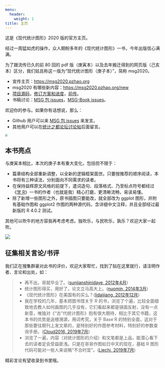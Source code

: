 ```yaml
---
menu:
  header:
    weight: 1
title: 主页
---
```


这是《现代统计图形》2020 版的官方主页。

经过一周猛如虎的操作，众人期盼多年的《现代统计图形》一书，今年出版信心满满。

为了跟流传已久的前 80 回的 pdf 版（庚寅本）以及去年搬迁得到的网页版（己亥本）区分，我们姑且称这一版为“现代统计图形（庚子本）”，简称 msg2020。

- 宣传主页：<https://msg2020.pzhao.org>
- msg2020 有哪些新内容：<https://msg2020.pzhao.org/new>
- [项目源码](https://github.com/XiangyunHuang/MSG-Book/tree/edition1)，[修订方案和进度](https://github.com/XiangyunHuang/MSG-Book/issues/88)，[前传](https://d.cosx.org/d/420857)。
- 书稿讨论：[MSG 包 issues](https://github.com/yihui/MSG/issues)，[MSG-Book issues](https://github.com/XiangyunHuang/MSG-Book/issues)。

欢迎你的参与。如果你有话想说，那么：

- Github 用户可以来 [MSG 包 issues](https://github.com/yihui/MSG/issues) 来发言。
- 其他用户可以在[统计之都论坛讨论帖](https://d.cosx.org/d/421648)后面留言。



<img src="image/msg2020-qr.png" style="zoom: 50%;" />

## 本书亮点

与庚寅本相比，本次的庚子本有重大变化，包括但不限于：

- 篇章结构全部重新调整，以全新的逻辑框架面世。只要按推荐的顺序阅读，本书将有三种读法，分别面向不同需求的读者。
- 在保持益辉原文风格的前提下，遣词造句、段落格式、乃至标点符号都经过《[学 R](https://xuer.pzhao.org/)》一书的作者（也就是我）精心打磨，更清晰流畅，易读易懂。
- 除了新增一些图形之外，原书插图只要能改，就全部改为 ggplot 图形，并附有基础作图和 ggplot2 作图的两种源代码，含详细中文注释，并且全部经过最新版的 R 4.0.2 测试。

其他可以吹牛的地方容我再考虑考虑。独吹乐，与民吹乐，孰乐？欢迎大家一起吹。

[![](image/msg2020-outline.png)](image/msg2020-outline.png)

## 征集相关言论/书评

我们正在搜集群豪对此书的评价，欢迎大家帮忙，找到了贴在这里就行，请注明作者、言论和出处，如：

> - 再不出，哥就毕业了。([sunjianshinidaye, 2012年4月](https://d.cosx.org/d/106696-106696/11))
> - 统计图形得买，用好了，论文立马高大上。([nuomin, 2014年3月](https://d.cosx.org/d/106696-106696/26))
> - 《现代统计图形》在美国有的买么？([lidaijiang, 2012年12月](https://d.cosx.org/d/106696-106696/22))
> - 我在学校的几年，基本把图书馆关于 R 的书，浏览了个遍，比较全面细致地去教人如何画图的几乎没有，它们看起来都是镜面反射，没有一点新意，唯独对《“古”代统计图形》抱有很大期待，相比于其它书籍，这本书的优势是追根溯源，用词考究，关于 Base R 的特别全面，这对于那些要往期刊上发文章的，是特别好的作图参考材料，特别好的参数查询手册。([Cloud2016, 2019年7月](https://d.cosx.org/d/420766-ggplot/23))
> - 浏览了一遍，内容（对统计图形的介绍）和文笔都是上品，能潜心看下去的读者定会受益匪浅。只是在哥哥作图如日中天的现在，基础 R 图形代码可能对一些人来说略“不合时宜”。([Liechi, 2019年7月](https://d.cosx.org/d/420766-ggplot/25))

精彩言论有望收录到书里哦。